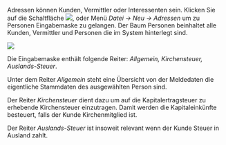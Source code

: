 Adressen können Kunden, Vermittler oder Interessenten sein. 
Klicken Sie auf die Schaltfläche ![](http://xpecto.github.io/docs/img/img_1431524686794.png), oder Menü *Datei → Neu → Adressen* um zu  Personen Eingabemaske zu gelangen. 
Der Baum Personen beinhaltet alle Kunden, Vermittler und Personen die im System hinterlegt sind.

![](http://xpecto.github.io/docs/img/img_1431525294793.png)

Die Eingabemaske enthält folgende Reiter: *Allgemein, Kirchensteuer, Auslands-Steuer*.

Unter dem Reiter *Allgemein* steht eine Übersicht von der Meldedaten die eigentliche Stammdaten des ausgewählten Person sind.

Der Reiter *Kirchensteuer* dient dazu um auf die Kapitalertragsteuer zu erhebende Kirchensteuer einzutragen.  Damit werden die  Kapitaleinkünfte besteuert, falls der Kunde Kirchenmitglied ist. 


Der Reiter *Auslands-Steuer* ist insoweit relevant wenn der Kunde Steuer in Ausland zahlt.

